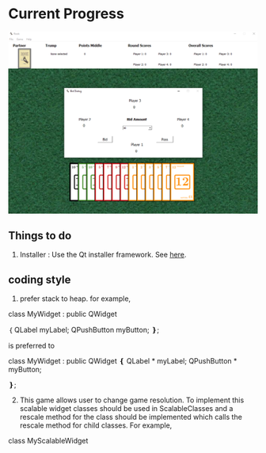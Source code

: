 # Current Progress

![alt text](screenshots/may10_2019.PNG)

## Things to do

1. Installer : Use the Qt installer framework. See [here](https://doc.qt.io/qtinstallerframework/ifw-overview.html).

## coding style

1. prefer stack to heap. for example,

class MyWidget : public QWidget

｛
  QLabel myLabel;
  QPushButton myButton;
❵;

is preferred to

class MyWidget : public QWidget
❴
  QLabel * myLabel;
  QPushButton * myButton;

❵;

2. This game allows user to change game resolution. To implement this scalable widget classes should be used in ScalableClasses and a rescale method for the class should be implemented which calls the rescale method for child classes. For example,

class MyScalableWidget 

